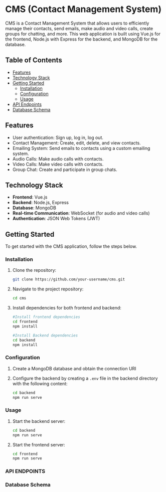 # CMS (Contact Management System)

CMS is a Contact Management System that allows users to efficiently manage their contacts, send emails, make audio and video calls, create groups for chatting, and more. This web application is built using Vue.js for the frontend, Node.js with Express for the backend, and MongoDB for the database.

## Table of Contents

- [Features](#features)
- [Technology Stack](#technology-stack)
- [Getting Started](#getting-started)
  - [Installation](#installation)
  - [Configuration](#configuration)
  - [Usage](#usage)
- [API Endpoints](#api-endpoints)
- [Database Schema](#database-schema)

## Features

- User authentication: Sign up, log in, log out.
- Contact Management: Create, edit, delete, and view contacts.
- Emailing System: Send emails to contacts using a custom emailing system.
- Audio Calls: Make audio calls with contacts.
- Video Calls: Make video calls with contacts.
- Group Chat: Create and participate in group chats.

## Technology Stack

- **Frontend**: Vue.js
- **Backend**: Node.js, Express
- **Database**: MongoDB
- **Real-time Communication**: WebSocket (for audio and video calls)
- **Authentication**: JSON Web Tokens (JWT)

## Getting Started

To get started with the CMS application, follow the steps below.

### Installation

1. Clone the repository:
   ```bash
   git clone https://github.com/your-username/cms.git

2. Navigate to the project repository:
    ```bash
    cd cms

3. Install dependencies for both frontend and backend:
    ```bash
    #Install frontend dependencies
    cd frontend
    npm install

    #Install Backend dependencies
    cd backend
    npm install


### Configuration

1. Create a MongoDB database and obtain the connection URI

2. Configure the backend by creating a `.env` file in the backend directory with the following content:
    ```bash
    cd backend
    npm run serve

### Usage

1. Start the backend server:
    ```bash
    cd backend
    npm run serve

2. Start the frontend server:
    ```bash
    cd frontend
    npm run serve

### API ENDPOINTS

### Database Schema

